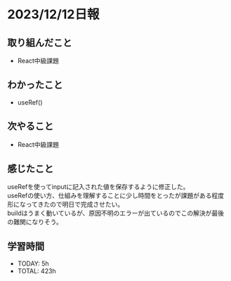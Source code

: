 # 2023/12/12日報
## 取り組んだこと
- React中級課題

## わかったこと
- useRef()

## 次やること
- React中級課題

## 感じたこと
useRefを使ってinputに記入された値を保存するように修正した。  
useRefの使い方、仕組みを理解することに少し時間をとったが課題がある程度形になってきたので明日で完成させたい。  
buildはうまく動いているが、原因不明のエラーが出ているのでこの解決が最後の難関になりそう。

## 学習時間
- TODAY: 5h
- TOTAL: 423h
